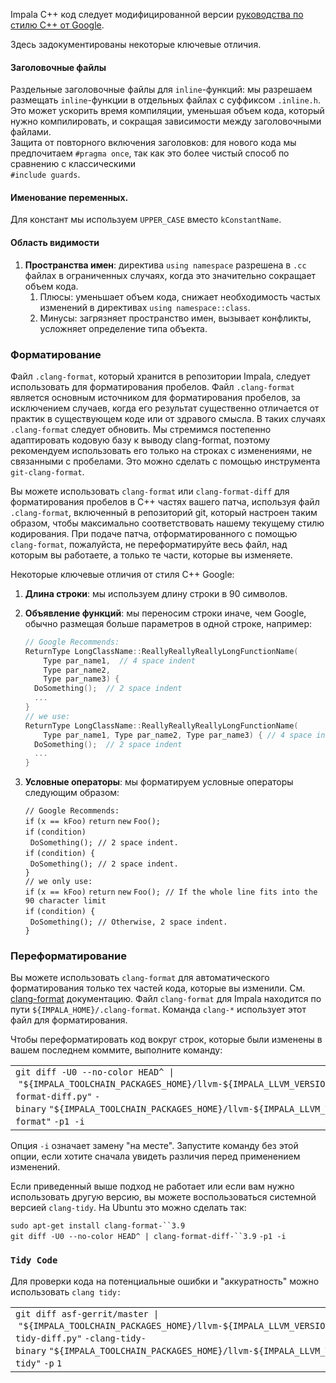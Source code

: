 Impala C++ код следует модифицированной версии [руководства по стилю C++ от Google](https://google.github.io/styleguide/cppguide.html).

Здесь задокументированы некоторые ключевые отличия.

#### **Заголовочные файлы**

Раздельные заголовочные файлы для `inline`-функций: мы разрешаем размещать `inline`-функции в отдельных файлах с суффиксом `.inline.h`. Это может ускорить время компиляции, уменьшая объем кода, который нужно компилировать, и сокращая зависимости между заголовочными файлами.  
Защита от повторного включения заголовков: для нового кода мы предпочитаем `#pragma once`, так как это более чистый способ по сравнению с классическими  
`#include guards`.

#### Именование переменных.

Для констант мы используем `UPPER_CASE` вместо `kConstantName`.

#### Область видимости

1. **Пространства имен**: директива `using namespace` разрешена в `.cc` файлах в ограниченных случаях, когда это значительно сокращает объем кода.
    1. Плюсы: уменьшает объем кода, снижает необходимость частых изменений в директивах `using namespace::class`.
    2. Минусы: загрязняет пространство имен, вызывает конфликты, усложняет определение типа объекта.

### Форматирование

Файл `.clang-format`, который хранится в репозитории Impala, следует использовать для форматирования пробелов. Файл `.clang-format` является основным источником для форматирования пробелов, за исключением случаев, когда его результат существенно отличается от практик в существующем коде или от здравого смысла. В таких случаях  
`.clang-format` следует обновить. Мы стремимся постепенно адаптировать кодовую базу к выводу clang-format, поэтому рекомендуем использовать его только на строках с изменениями, не связанными с пробелами. Это можно сделать с помощью инструмента `git-clang-format`.

Вы можете использовать `clang-format` или `clang-format-diff` для форматирования пробелов в C++ частях вашего патча, используя файл `.clang-format`, включенный в репозиторий git, который настроен таким образом, чтобы максимально соответствовать нашему текущему стилю кодирования. При подаче патча, отформатированного с помощью `clang-format`, пожалуйста, не переформатируйте весь файл, над которым вы работаете, а только те части, которые вы изменяете.

Некоторые ключевые отличия от стиля C++ Google:

1. **Длина строки**: мы используем длину строки в 90 символов.
2. **Объявление функций**: мы переносим строки иначе, чем Google, обычно размещая больше параметров в одной строке, например:  
    
    ```cpp
    // Google Recommends:
    ReturnType LongClassName::ReallyReallyReallyLongFunctionName(
        Type par_name1,  // 4 space indent
        Type par_name2,
        Type par_name3) {
      DoSomething();  // 2 space indent
      ...
    }
    // we use:
    ReturnType LongClassName::ReallyReallyReallyLongFunctionName(
        Type par_name1, Type par_name2, Type par_name3) { // 4 space indent
      DoSomething();  // 2 space indent
      ...
    }
    ```
    
3. **Условные операторы**: мы форматируем условные операторы следующим образом:  
    
    `// Google Recommends:`  
    `if` `(x == kFoo)` `return` `new` `Foo();`  
    `if` `(condition)`  
      `DoSomething();`  `// 2 space indent.`  
    `if` `(condition) {`  
      `DoSomething();`  `// 2 space indent.`  
    `}`  
    `// we only use:`  
    `if` `(x == kFoo)` `return` `new` `Foo();`  `// If the whole line fits into the 90 character limit`  
    `if` `(condition) {`  
      `DoSomething();`  `// Otherwise, 2 space indent.`  
    `}`
    

### Переформатирование

Вы можете использовать `clang-format` для автоматического форматирования только тех частей кода, которые вы изменили. См. [clang-format](https://clang.llvm.org/docs/ClangFormat.html#script-for-patch-reformatting) документацию. Файл `clang-format` для Impala находится по пути `${IMPALA_HOME}/.clang-format`. Команда `clang-*` использует этот файл для форматирования.

Чтобы переформатировать код вокруг строк, которые были изменены в вашем последнем коммите, выполните команду:

  

|   |
|---|
|`git diff -U0 --no-color HEAD^ \|` `"${IMPALA_TOOLCHAIN_PACKAGES_HOME}/llvm-${IMPALA_LLVM_VERSION}/share/clang/clang-format-diff.py"` `-binary` `"${IMPALA_TOOLCHAIN_PACKAGES_HOME}/llvm-${IMPALA_LLVM_VERSION}/bin/clang-format"` `-p1 -i`|

Опция `-i` означает замену "на месте". Запустите команду без этой опции, если хотите сначала увидеть различия перед применением изменений.

  

Если приведенный выше подход не работает или если вам нужно использовать другую версию, вы можете воспользоваться системной версией `clang-tidy`. На Ubuntu это можно сделать так:

`sudo apt-get install clang-format-``3.9`  
`git diff -U0 --no-color HEAD^ | clang-format-diff-``3.9` `-p1 -i`

### `Tidy Code`

Для проверки кода на потенциальные ошибки и "аккуратность" можно использовать `clang tidy:`

|                                                                                                                                                                                                                                                 |
| ----------------------------------------------------------------------------------------------------------------------------------------------------------------------------------------------------------------------------------------------- |
| `git diff asf-gerrit/master \|` `"${IMPALA_TOOLCHAIN_PACKAGES_HOME}/llvm-${IMPALA_LLVM_VERSION}/share/clang/clang-tidy-diff.py"` `-clang-tidy-binary` `"${IMPALA_TOOLCHAIN_PACKAGES_HOME}/llvm-${IMPALA_LLVM_VERSION}/bin/clang-tidy"` `-p` `1` |